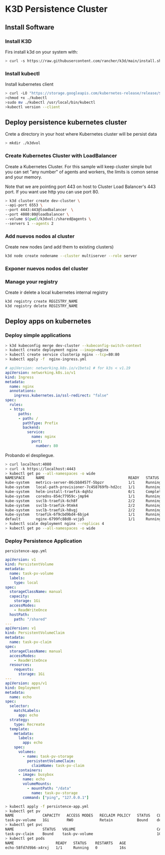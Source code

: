 # K3D Persistence Cluster

## Install Software
### Install K3D

Firs install k3d on your system with:

```sh
> curl -s https://raw.githubusercontent.com/rancher/k3d/main/install.sh | bash
```

### Install kubectl

Install kubernetes client

```sh
> curl -LO "https://storage.googleapis.com/kubernetes-release/release/$(curl -s https://storage.googleapis.com/kubernetes-release/release/stable.txt)/bin/linux/amd64/kubectl"
>chmod +x ./kubectl
>sudo mv ./kubectl /usr/local/bin/kubectl
>kubectl version --client
```

## Deploy persistence kubernetes cluster

Crete a directory in your host where Kubernetes cluster will be persist data

```sh
> mkdir ./k3dvol
```

### Create Kubernetes Cluster with LoadBalancer

Create a Kubernetes Cluster.
For this sample will keep cluster simple but you can set "any number" of agents and workers, the limits is comon sense and your memory.

Note that we are pointing port 443 on host to Cluster Load Balancer's 443 port. If you want use http you can use port 80.  

```sh
> k3d cluster create dev-cluster \
--api-port 6553 \
--port 4443:443@loadbalancer  \
--port 4080:80@loadbalancer \
--volume $(pwd)/k3dvol:/shared@agents \
--servers 1 --agents 2
```

### Add nuevos nodos al cluster

Create new nodes (and add them to existing clusters)

```sh
k3d node create nodename --cluster multiserver --role server
```

### Exponer nuevos nodos del cluster

### Manage your registry

Create ir delete a local kubernetes internal registry

```sh
k3d registry create REGISTRY_NAME 
k3d registry delete REGISTRY_NAME
```

## Deploy apps on kubernetes

### Deploy simple applications

```sh
> k3d kubeconfig merge dev-cluster --kubeconfig-switch-context
> kubectl create deployment nginx --image=nginx
> kubectl create service clusterip nginx --tcp=80:80
> kubectl apply -f  nginx-ingress.yml
```

```yml
# apiVersion: networking.k8s.io/v1beta1 # for k3s < v1.19
apiVersion: networking.k8s.io/v1
kind: Ingress
metadata:
  name: nginx
  annotations:
    ingress.kubernetes.io/ssl-redirect: "false"
spec:
  rules:
  - http:
      paths:
      - path: /
        pathType: Prefix
        backend:
          service:
            name: nginx
            port:
              number: 80
```

Probando el despliegue.

```sh
> curl localhost:4080
> curl -k https://localhost:4443              
> kubectl get po --all-namespaces -o wide
NAMESPACE     NAME                                      READY   STATUS      RESTARTS   AGE    IP          NODE                       NOMINATED NODE   READINESS GATES
kube-system   metrics-server-86cbb8457f-5bpzr           1/1     Running     0          78m    10.42.0.3   k3d-dev-cluster-server-0   <none>           <none>
kube-system   local-path-provisioner-7c458769fb-hd2cc   1/1     Running     0          78m    10.42.1.3   k3d-dev-cluster-agent-0    <none>           <none>
kube-system   helm-install-traefik-4qh5z                0/1     Completed   0          78m    10.42.0.2   k3d-dev-cluster-server-0   <none>           <none>
kube-system   coredns-854c77959c-jmp94                  1/1     Running     0          78m    10.42.1.2   k3d-dev-cluster-agent-0    <none>           <none>
kube-system   svclb-traefik-6ch8f                       2/2     Running     0          78m    10.42.0.4   k3d-dev-cluster-server-0   <none>           <none>
kube-system   svclb-traefik-9tmk4                       2/2     Running     0          78m    10.42.1.4   k3d-dev-cluster-agent-0    <none>           <none>
kube-system   svclb-traefik-h8vgj                       2/2     Running     0          78m    10.42.2.3   k3d-dev-cluster-agent-1    <none>           <none>
kube-system   traefik-6f9cbd9bd4-6bjp4                  1/1     Running     0          78m    10.42.2.2   k3d-dev-cluster-agent-1    <none>           <none>
default       nginx-6799fc88d8-vcjp5                    1/1     Running     0          29m    10.42.2.4   k3d-dev-cluster-agent-1    <none>           <none>
> kubectl scale deployment nginx --replicas 4
> kubectl get po --all-namespaces -o wide
```

### Deploy Persistence Application  

`persistence-app.yml`

```yml
apiVersion: v1
kind: PersistentVolume
metadata:
  name: task-pv-volume
  labels:
    type: local
spec:
  storageClassName: manual
  capacity:
    storage: 1Gi
  accessModes:
    - ReadWriteOnce
  hostPath:
    path: "/shared"
---
apiVersion: v1
kind: PersistentVolumeClaim
metadata:
  name: task-pv-claim
spec:
  storageClassName: manual
  accessModes:
    - ReadWriteOnce
  resources:
    requests:
      storage: 1Gi
---
apiVersion: apps/v1
kind: Deployment
metadata:
  name: echo
spec:
  selector:
    matchLabels:
      app: echo
  strategy:
    type: Recreate
  template:
    metadata:
      labels:
        app: echo
    spec:
      volumes:
        - name: task-pv-storage
          persistentVolumeClaim:
            claimName: task-pv-claim
      containers:
      - image: busybox
        name: echo
        volumeMounts:
          - mountPath: "/data"
            name: task-pv-storage
        command: ["ping", "127.0.0.1"]
```

```sh
> kubectl apply -f persistence-app.yml
> kubectl get pv
NAME             CAPACITY   ACCESS MODES   RECLAIM POLICY   STATUS   CLAIM                   STORAGECLASS   REASON   AGE
task-pv-volume   1Gi        RWO            Retain           Bound    default/task-pv-claim   manual                  2m54s
> kubectl get pvc
NAME             STATUS   VOLUME                                     CAPACITY   ACCESS MODES   STORAGECLASS   AGE
task-pv-claim    Bound    task-pv-volume                             1Gi        RWO            manual         11s
> kubectl get pods
NAME                   READY   STATUS    RESTARTS   AGE
echo-58fd7d9b6-x4rxj   1/1     Running   0          16s
```
